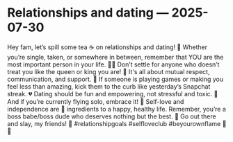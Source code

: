 # Relationships and dating — 2025-07-30

Hey fam, let’s spill some tea ☕️ on relationships and dating! 🌈 Whether you’re single, taken, or somewhere in between, remember that YOU are the most important person in your life. 💁‍♀️ Don’t settle for anyone who doesn’t treat you like the queen or king you are! 👑 It's all about mutual respect, communication, and support. 🙌 If someone is playing games or making you feel less than amazing, kick them to the curb like yesterday’s Snapchat streak. 💔 Dating should be fun and empowering, not stressful and toxic. 🚫 And if you’re currently flying solo, embrace it! 💃 Self-love and independence are 🔑 ingredients to a happy, healthy life. Remember, you’re a boss babe/boss dude who deserves nothing but the best. 💖 Go out there and slay, my friends! 💫 #relationshipgoals #selfloveclub #beyourownflame 🌟🔥